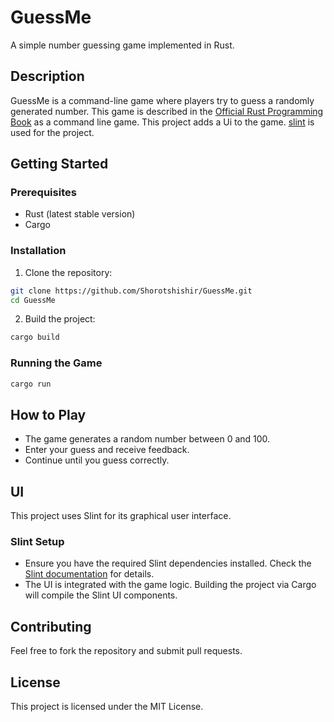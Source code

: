 # GuessMe

A simple number guessing game implemented in Rust.

## Description

GuessMe is a command-line game where players try to guess a randomly generated number. This game is described in the [Official Rust Programming Book](https://doc.rust-lang.org/book/ch02-00-guessing-game-tutorial.html) as a command line game. This project adds a Ui to the game. [slint](https://slint.dev/) is used for the project.

## Getting Started

### Prerequisites

- Rust (latest stable version)
- Cargo

### Installation

1. Clone the repository:

```bash
git clone https://github.com/Shorotshishir/GuessMe.git
cd GuessMe
```

2. Build the project:

```bash
cargo build
```

### Running the Game

```bash
cargo run
```

## How to Play

- The game generates a random number between 0 and 100.
- Enter your guess and receive feedback.
- Continue until you guess correctly.


## UI

This project uses Slint for its graphical user interface.

### Slint Setup

- Ensure you have the required Slint dependencies installed. Check the [Slint documentation](https://slint.dev/) for details.
- The UI is integrated with the game logic. Building the project via Cargo will compile the Slint UI components.

## Contributing

Feel free to fork the repository and submit pull requests.

## License

This project is licensed under the MIT License.
